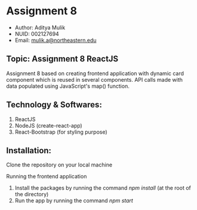 
# Assignment 8

- Author: Aditya Mulik
- NUID: 002127694
- Email: mulik.a@northeastern.edu

## Topic: Assignment 8 ReactJS
Assignment 8 based on creating frontend application with dynamic card component which is reused in several components. API calls made with data populated using JavaScript's map() function.

## Technology & Softwares:

1. ReactJS
2. NodeJS (create-react-app)
3. React-Bootstrap (for styling purpose)

## Installation:
Clone the repository on your local machine

Running the frontend application
1. Install the packages by running the command *npm install* (at the root of the directory)
2. Run the app by running the command *npm start*
